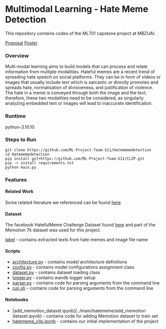 # Multimodal Learning - Hate Meme Detection
This repository contains codes of the ML701 capstone project at MBZUAI. 

[Proposal](../main/G11_ML701_Project_Proposal.pdf)          [Poster](../main/ML701_Project_Poster.pdf)

### Overview
<p>
  Multi-modal learning aims to build models that can process and relate information from multiple modalities. Hateful memes are a recent trend of spreading hate speech on social platforms. They can be in form of videos or images that usually include text which is sarcastic or directly promotes and spreads hate, normalisation of divisiveness, and justification of violence. The hate in a meme is conveyed through both the image and the text; therefore, these two modalities need to be considered, as singularly analyzing embedded text or images will lead to inaccurate identification.
</p>


### Runtime
python-3.10.10

### Steps to Run
```
git clone https://github.com/ML-Project-Team-G11/Hatememedetection
cd Hatememedetection
pip install git+https://github.com/ML-Project-Team-G11/CLIP.git
pip -r install requirements.txt
python main.py
```

### Features

#### Related Work 

Some related literature we referenced can be found [here](../main/Papers)

#### Dataset

The facebook HatefulMeme Challenge Dataset found <a href="https://www.kaggle.com/datasets/williamberrios/hateful-memes">here</a>
and part of the Memotion 7k dataset was used for this project.



[label](../main/) - contains extracted texts from hate memes and image file name

#### Scripts

* [architecture.py](../main/hatememe/architecture.py) - contains model architecture definitions
* [config.py](../main/hatememe/config.py) - contains model configurations assignment class
* [dataset.py](../main/hatememe/dataset.py) - contains dataset loading class
* [logger.py](../main/hatememe/logger.py) - contains wandb logger setup
* [parser.py](../main/hatememe/parser.py) - contains code for parsing arguments from the command line
* [run.sh](../main/run.sh) - contains code for parsing arguments from the command line

#### Notebooks

* [add_memotion_dataset.ipynb](../main/hatememe/add_memotion dataset.ipynb) - contains code for adding Memotion dataset to train set
* [hatememe_clip.ipynb](../main/hatememe/hatememe_clip.ipynb) - contains our initial implementation of the project
